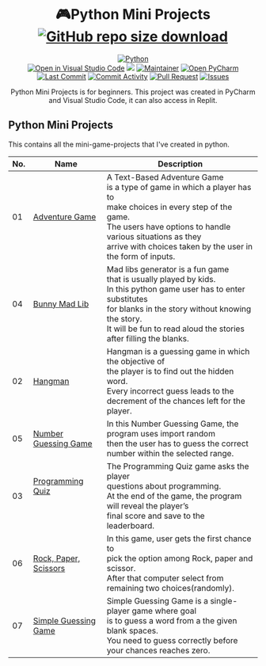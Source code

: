 <!--# Python Mini Projects-->
# <div align="center"> :video_game:Python Mini Projects [![GitHub repo size download](https://img.shields.io/github/repo-size/christine-lehmann/Python-Mini-Projects?color=lightgrey)](https://codeload.github.com/christine-lehmann/Python-Mini-Projects/zip/refs/heads/main)    </div> 

<div align="center">
 
<a href="https://www.python.org/"><img src="https://forthebadge.com/images/badges/made-with-python.svg" alt="Python"></a> </br>
<a href="https://open.vscode.dev/christine-lehmann/Python-Mini-Projects"><img src="https://open.vscode.dev/badges/open-in-vscode.svg" alt="Open in Visual Studio Code"></a> 
<a href="https://replit.com/@ChristineCion/Python-Mini-Projects-1"><img src="https://img.shields.io/badge/Open_in_Replit-143?style=flat&logo=replit&logoColor=FFFFFF&color=00308F&labelColor=black"></a> 
<a href="https://github.com/christine-lehmann"><img src="https://img.shields.io/badge/maintainer-christine-FF2A00?label=maintainer&logo=Github" alt="Maintainer"></a>
<a href="https://www.jetbrains.com/pycharm/"><img src="https://img.shields.io/badge/Created_in_PyCharm-143?style=flat&logo=pycharm&logoColor=black&color=black&labelColor=green" alt="Open PyCharm"></a> </br>
 <a href="https://github.com/christine-lehmann/Python-Mini-Projects/graphs/commit-activity"><img src="https://img.shields.io/github/last-commit/christine-lehmann/Python-Mini-Projects?style=flat" alt="Last Commit"></a>
<a href="https://github.com/christine-lehmann/Python-Mini-Projects/pulse"><img src="https://img.shields.io/github/commit-activity/m/christine-lehmann/Python-Mini-Projects?color=006666" alt="Commit Activity"></a> 
<a href="https://github.com/christine-lehmann/Python-Mini-Projects/pulls"><img src="https://img.shields.io/github/issues-pr/christine-lehmann/Python-Mini-Projects/pull%20request?label=pull%20request&color=FFD500" alt="Pull Request"></a> 
<a href="https://github.com/christine-lehmann/Python-Mini-Projects/issues"><img src="https://img.shields.io/github/issues/christine-lehmann/Python-Mini-Projects/issues?color=FFD500&label=issues" alt="Issues"></a> 
<p>Python Mini Projects is for beginners. This project was created in PyCharm and Visual Studio Code, it can also access in Replit.  </p></div>
 

## Python Mini Projects
<!--<link href="style.css" rel="stylesheet"></link> 
<style type="text/css">
.tg  {
      border-collapse:collapse;
      border-color:#ccc;
      border-spacing:0;
      margin:0px auto;
 }
.tg td{background-color:#fff;border-color:#ccc;border-style:solid;border-width:0px;color:#333;
  font-family:Arial, sans-serif;font-size:14px;overflow:hidden;padding:10px 5px;word-break:normal;}
.tg th{background-color:#f0f0f0;border-color:#ccc;border-style:solid;border-width:0px;color:#333;
  font-family:Arial, sans-serif;font-size:14px;font-weight:normal;overflow:hidden;padding:10px 5px;word-break:normal;}
.tg .tg-s7vo{background-color:#f9f9f9;border-color:inherit;font-family:"Comic Sans MS", cursive, sans-serif !important;;
  text-align:right;vertical-align:top}
.tg .tg-cl9f{background-color:#f9f9f9;border-color:inherit;font-family:"Comic Sans MS", cursive, sans-serif !important;;
  text-align:center;vertical-align:top}
.tg .tg-biwy{border-color:inherit;font-family:"Comic Sans MS", cursive, sans-serif !important;;text-align:center;vertical-align:top}
.tg .tg-w4gq{border-color:#000000;font-family:"Comic Sans MS", cursive, sans-serif !important;;text-align:center;vertical-align:top}
.tg .tg-6c5j{background-color:#f9f9f9;border-color:inherit;color:#000000;
  font-family:"Comic Sans MS", cursive, sans-serif !important;;text-align:center;vertical-align:top}
.tg .tg-kt89{font-family:"Comic Sans MS", cursive, sans-serif !important;;text-align:center;vertical-align:top}
.tg .tg-vbh7{border-color:inherit;font-family:"Comic Sans MS", cursive, sans-serif !important;;text-align:right;vertical-align:top}
@media screen and (max-width: 767px) {.tg {width: auto !important;}.tg col {width: auto !important;}.tg-wrap {overflow-x: auto;-webkit-overflow-scrolling: touch;margin: auto 0px;}}</style>-->

<div class="tg-wrap"><table class="tg">
 <p style="center"> This contains all the mini-game-projects that I've created in python.</p>
<thead>
  <tr>
    <th class="tg-w4gq">No.</th>
    <th class="tg-kt89">Name</th>
    <th class="tg-biwy">Description</th>
  </tr>
</thead>
<tbody>
  <tr>
    <td class="tg-6c5j">01</td>
    <td class="tg-cl9f"><a href="https://github.com/christine-lehmann/Python-Mini-Projects/tree/main/Adventure%20Game">Adventure Game </a></td>
    <td class="tg-s7vo">A Text-Based Adventure Game <br>is a type of game in which a player has to <br>make choices in every step of the game.<br>The users have options to handle various situations as they <br>arrive with choices taken by the user in the form of inputs.</td>
  </tr>
   <tr>
    <td class="tg-biwy">04</td>
    <td class="tg-biwy"><a href="https://github.com/christine-lehmann/Python-Mini-Projects/tree/main/Bunny%20Mad%20Lib">Bunny Mad Lib</a></td>
    <td class="tg-vbh7">Mad libs generator is a fun game <br>that is usually played by kids. <br>In this python game user has to enter substitutes <br>for blanks in the story without knowing the story. <br>It will be fun to read aloud the stories after filling the blanks.</td>
  </tr>
  <tr>
    <td class="tg-biwy">02</td>
   <td class="tg-biwy"><a href="https://github.com/christine-lehmann/Python-Mini-Projects/tree/main/Hangman">Hangman</a></td>
    <td class="tg-vbh7">Hangman is a guessing game in which the objective of <br>the player is to find out the hidden word.<br>Every incorrect guess leads to the <br>decrement of the chances left for the player.</td>
  </tr>
   <tr>
    <td class="tg-cl9f">05</td>
    <td class="tg-cl9f"><a href="https://github.com/christine-lehmann/Python-Mini-Projects/tree/main/Number%20Guessing%20Game">Number Guessing Game</a></td>
    <td class="tg-s7vo">In this Number Guessing Game, the program uses import random <br>then the user has to guess the correct number within the selected range.</td>
  </tr>
  <tr>
    <td class="tg-cl9f">03</td>
   <td class="tg-cl9f"><a href="https://github.com/christine-lehmann/Python-Mini-Projects/tree/main/Programming%20Quiz">Programming Quiz<br><br><br></a></td>
    <td class="tg-s7vo">The Programming Quiz game asks the player <br>questions about programming. <br>At the end of the game, the program will reveal the player’s <br>final score and save to the leaderboard.</td>
  </tr>
  <tr>
    <td class="tg-biwy">06</td>
   <td class="tg-biwy"><a href="https://github.com/christine-lehmann/Python-Mini-Projects/tree/main/Rock%20Paper%20Scissors">Rock, Paper, Scissors</a></td>
    <td class="tg-vbh7">In this game, user gets the first chance to<br>pick the option among Rock, paper and scissor. <br>After that computer select from remaining two choices(randomly).</td>
  </tr>
  <tr>
    <td class="tg-cl9f">07</td>
   <td class="tg-cl9f"><a href="https://github.com/christine-lehmann/Python-Mini-Projects/tree/main/Simple%20Guessing%20Game">Simple Guessing Game</a></td>
    <td class="tg-s7vo">Simple Guessing Game is a single-player game where goal <br>is to guess a word from a the given blank spaces. <br>You need to guess correctly before your chances reaches zero.</td>
  </tr>
</tbody>
</table></div>
